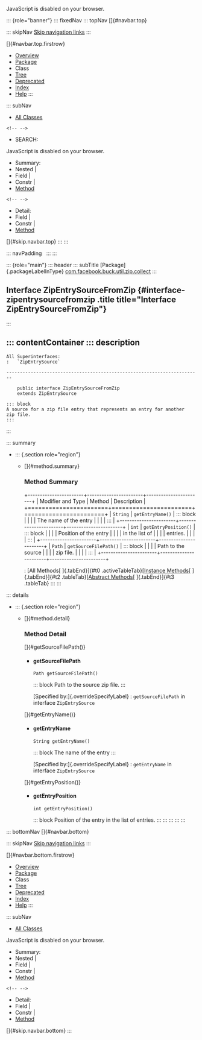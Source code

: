 <div>

JavaScript is disabled on your browser.

</div>

::: {role="banner"}
::: fixedNav
::: topNav
[]{#navbar.top}

::: skipNav
[Skip navigation links](#skip.navbar.top "Skip navigation links")
:::

[]{#navbar.top.firstrow}

-   [Overview](../../../../../../index.html)
-   [Package](package-summary.html)
-   Class
-   [Tree](package-tree.html)
-   [Deprecated](../../../../../../deprecated-list.html)
-   [Index](../../../../../../index-all.html)
-   [Help](../../../../../../help-doc.html)
:::

::: subNav
-   [All Classes](../../../../../../allclasses.html)

```{=html}
<!-- -->
```
-   SEARCH:

<div>

<div>

JavaScript is disabled on your browser.

</div>

</div>

<div>

-   Summary: 
-   Nested \| 
-   Field \| 
-   Constr \| 
-   [Method](#method.summary)

```{=html}
<!-- -->
```
-   Detail: 
-   Field \| 
-   Constr \| 
-   [Method](#method.detail)

</div>

[]{#skip.navbar.top}
:::
:::

::: navPadding
 
:::
:::

::: {role="main"}
::: header
::: subTitle
[Package]{.packageLabelInType} [com.facebook.buck.util.zip.collect](package-summary.html)
:::

## Interface ZipEntrySourceFromZip {#interface-zipentrysourcefromzip .title title="Interface ZipEntrySourceFromZip"}
:::

::: contentContainer
::: description
-   

    All Superinterfaces:
    :   `ZipEntrySource`

    ------------------------------------------------------------------------

        public interface ZipEntrySourceFromZip
        extends ZipEntrySource

    ::: block
    A source for a zip file entry that represents an entry for another
    zip file.
    :::
:::

::: summary
-   ::: {.section role="region"}
    -   []{#method.summary}

        ### Method Summary

        +-----------------------+-----------------------+-----------------------+
        | Modifier and Type     | Method                | Description           |
        +=======================+=======================+=======================+
        | `String`              | `getEntryName()`      | ::: block             |
        |                       |                       | The name of the entry |
        |                       |                       | :::                   |
        +-----------------------+-----------------------+-----------------------+
        | `int`                 | `getEntryPosition()`  | ::: block             |
        |                       |                       | Position of the entry |
        |                       |                       | in the list of        |
        |                       |                       | entries.              |
        |                       |                       | :::                   |
        +-----------------------+-----------------------+-----------------------+
        | `Path`                | `getSourceFilePath()` | ::: block             |
        |                       |                       | Path to the source    |
        |                       |                       | zip file.             |
        |                       |                       | :::                   |
        +-----------------------+-----------------------+-----------------------+

        : [All Methods[ ]{.tabEnd}]{#t0 .activeTableTab}[[Instance
        Methods](javascript:show(2);)[ ]{.tabEnd}]{#t2
        .tableTab}[[Abstract
        Methods](javascript:show(4);)[ ]{.tabEnd}]{#t3 .tableTab}
    :::
:::

::: details
-   ::: {.section role="region"}
    -   []{#method.detail}

        ### Method Detail

        []{#getSourceFilePath()}

        -   #### getSourceFilePath

            ``` methodSignature
            Path getSourceFilePath()
            ```

            ::: block
            Path to the source zip file.
            :::

            [Specified by:]{.overrideSpecifyLabel}
            :   `getSourceFilePath` in interface `ZipEntrySource`

        []{#getEntryName()}

        -   #### getEntryName

            ``` methodSignature
            String getEntryName()
            ```

            ::: block
            The name of the entry
            :::

            [Specified by:]{.overrideSpecifyLabel}
            :   `getEntryName` in interface `ZipEntrySource`

        []{#getEntryPosition()}

        -   #### getEntryPosition

            ``` methodSignature
            int getEntryPosition()
            ```

            ::: block
            Position of the entry in the list of entries.
            :::
    :::
:::
:::
:::

::: bottomNav
[]{#navbar.bottom}

::: skipNav
[Skip navigation links](#skip.navbar.bottom "Skip navigation links")
:::

[]{#navbar.bottom.firstrow}

-   [Overview](../../../../../../index.html)
-   [Package](package-summary.html)
-   Class
-   [Tree](package-tree.html)
-   [Deprecated](../../../../../../deprecated-list.html)
-   [Index](../../../../../../index-all.html)
-   [Help](../../../../../../help-doc.html)
:::

::: subNav
-   [All Classes](../../../../../../allclasses.html)

<div>

<div>

JavaScript is disabled on your browser.

</div>

</div>

<div>

-   Summary: 
-   Nested \| 
-   Field \| 
-   Constr \| 
-   [Method](#method.summary)

```{=html}
<!-- -->
```
-   Detail: 
-   Field \| 
-   Constr \| 
-   [Method](#method.detail)

</div>

[]{#skip.navbar.bottom}
:::
